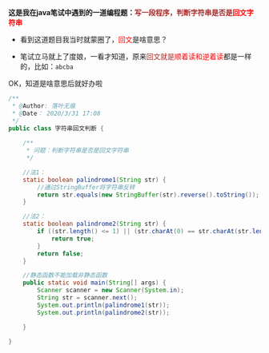 **这是我在java笔试中遇到的一道编程题：<font color=brown>写一段程序，判断字符串是否是</font><font color=red>回文字符串</font>**

- 看到这道题目我当时就蒙圈了，<font color=red>回文</font>是啥意思？

- 笔试立马就上了度娘，一看才知道，原来<font color=brown>回文就是</font><font color=red>顺着读和逆着读</font>都是一样的，比如：`abcba`



OK，知道是啥意思后就好办啦

```java
/**
 * @Author: 落叶无痕
 * @Date： 2020/3/31 17:08
 */
public class 字符串回文判断 {
    
    /**
     * 问题：判断字符串是否是回文字符串
     */

    //法1：
    static boolean palindrome1(String str) {
        //通过StringBuffer将字符串反转
        return str.equals(new StringBuffer(str).reverse().toString());
    }

    //法2：
    static boolean palindrome2(String str) {
        if ((str.length() <= 1) || (str.charAt(0) == str.charAt(str.length() - 1))){
            return true;
        }
        return false;
    }

    //静态函数不能加载非静态函数
    public static void main(String[] args) {
        Scanner scanner = new Scanner(System.in);
        String str = scanner.next();
        System.out.println(palindrome1(str));
        System.out.println(palindrome2(str));

    }

}
```

